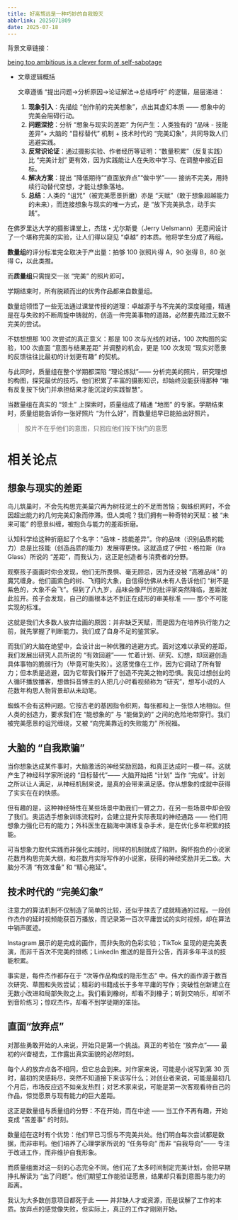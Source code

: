 ```yaml
---
title: 好高骛远是一种巧妙的自我毁灭
abbrlink: 2025071809
date: 2025-07-18
---
```

背景文章链接：

[being too ambitious is a clever form of self-sabotage](https://maalvika.substack.com/p/being-too-ambitious-is-a-clever-form)

- 文章逻辑概括
    
    文章遵循 “提出问题→分析原因→论证解法→总结呼吁” 的逻辑，层层递进：
    
    1. **现象引入**：先描绘 “创作前的完美想象”，点出其虚幻本质 —— 想象中的完美会阻碍行动。
    2. **问题深挖**：分析 “想象与现实的差距” 为何产生：人类独有的 “品味 - 技能差异”+ 大脑的 “目标替代” 机制 + 技术时代的 “完美幻象”，共同导致人们逃避实践。
    3. **反常识论证**：通过摄影实验、作者经历等证明：“数量积累”（反复实践）比 “完美计划” 更有效，因为实践能让人在失败中学习、在调整中接近目标。
    4. **解决方案**：提出 “降低期待”“直面放弃点”“做中学”—— 接纳不完美，用持续行动替代空想，才能让想象落地。
    5. **总结**：人类的 “诅咒”（被完美愿景折磨）亦是 “天赋”（敢于想象超越能力的未来），而连接想象与现实的唯一方式，是 “放下完美执念，动手实践”。

在佛罗里达大学的摄影课堂上，杰瑞・尤尔斯曼（Jerry Uelsmann）无意间设计了一个堪称完美的实验，让人们得以窥见 “卓越” 的本质。他将学生分成了两组。

**数量组**的评分标准完全取决于产出量：拍够 100 张照片得 A，90 张得 B，80 张得 C，以此类推。

而**质量组**只需提交一张 “完美” 的照片即可。

学期结束时，所有脱颖而出的优秀作品都来自数量组。

数量组领悟了一些无法通过课堂传授的道理：卓越源于与不完美的深度碰撞，精通是在与失败的不断周旋中铸就的，创造一件完美事物的道路，必然要先踏过无数不完美的尝试。

不妨想想那 100 次尝试的真正意义：那是 100 次与光线的对话，100 次构图的实验，100 次直面 “意图与结果差距” 并调整的机会，更是 100 次发现 “现实对愿景的反馈往往比最初的计划更有趣” 的契机。

与此同时，质量组在整个学期都深陷 “理论炼狱”—— 分析完美的照片，研究理想的构图，探究最优的技巧。他们积累了丰富的摄影知识，却始终没能获得那种 “唯有反复按下快门并承担结果才能沉淀的实践智慧”。

当数量组在真实的 “领土” 上探索时，质量组成了精通 “地图” 的专家。学期结束时，质量组能告诉你一张好照片 “为什么好”，而数量组早已能拍出好照片。

> 胶片不在乎他们的意图，只回应他们按下快门的意愿
> 

# 相关论点

## **想象与现实的差距**

鸟儿筑巢时，不会先构思完美巢穴再为树枝泥土的不足而苦恼；蜘蛛织网时，不会因超出能力的几何完美幻象而停滞。但人类呢？我们拥有一种奇特的天赋：被 “未来可能” 的愿景纠缠，被抱负与能力的差距折磨。

认知科学给这种折磨起了个名字：“品味 - 技能差异”。你的品味（识别品质的能力）总是比技能（创造品质的能力）发展得更快。这就造成了伊拉・格拉斯（Ira Glass）所说的 “差距”，而我认为，这正是创造者与消费者的分野。

观察孩子画画时你会发现，他们无所畏惧、毫无顾忌，因为还没被 “高雅品味” 的魔咒缠身。他们画紫色的树、飞翔的大象，自信得仿佛从未有人告诉他们 “树不是紫色的，大象不会飞”。但到了八九岁，品味会像严厉的批评家突然降临，差距就此拉开。孩子会发现，自己的画根本达不到正在成形的审美标准 —— 那个不可能实现的标准。

这就是我们大多数人放弃绘画的原因：并非缺乏天赋，而是因为在培养执行能力之前，就先掌握了判断能力。我们成了自身不足的鉴赏家。

而我们的大脑在绝望中，会设计出一种优雅的逃避方式。面对这难以承受的差距，我们发展出研究人员所说的 “有效回避”—— 忙着计划、研究、幻想，却回避创造具体事物的脆弱行为（毕竟可能失败）。这感觉像在工作，因为它调动了所有智力；但本质是逃避，因为它帮我们躲开了创造不完美之物的恐惧。我见过想创业的人循环播放播客，想做抖音博主的人把几小时看视频称为 “研究”，想写小说的人花数年构思人物背景却从未动笔。

蜘蛛不会有这种问题。它按古老的基因指令织网，每张都和上一张惊人地相似。但人类的创造力，要求我们在 “能想象的” 与 “能做到的” 之间的危险地带穿行。我们被完美愿景的诅咒缠绕，又被 “向完美靠近的失败能力” 所祝福。

## **大脑的 “自我欺骗”**

当你想象达成某件事时，大脑激活的神经奖励回路，和真正达成时一模一样。这就产生了神经科学家所说的 “目标替代”—— 大脑开始把 “计划” 当作 “完成”。计划之所以让人满足，从神经机制来说，是真的会带来满足感。你从想象的成就中获得了实实在在的快感。

但有趣的是，这种神经特性在某些场景中助我们一臂之力，在另一些场景中却会毁了我们。奥运选手想象训练流程时，会建立提升实际表现的神经通路 —— 他们用想象力强化已有的能力；外科医生在脑海中演练复杂手术，是在优化多年积累的技能。

可当想象力取代实践而非强化实践时，同样的机制就成了陷阱。胸怀抱负的小说家花数月构思完美大纲，和花数月实际写作的小说家，获得的神经奖励并无二致。大脑分不清 “有效准备” 和 “精心拖延”。

## **技术时代的 “完美幻象”**

注意力的算法机制不仅制造了简单的比较，还似乎抹去了成就精通的过程。一段创作杰作的延时视频能获百万播放，而记录第一百次平庸尝试的实时视频，却在算法中销声匿迹。

Instagram 展示的是完成的画作，而非失败的色彩实验；TikTok 呈现的是完美表演，而非千百次不完美的排练；LinkedIn 推送的是晋升公告，而非多年平淡的技能积累。

事实是，每件杰作都存在于 “次等作品构成的隐形生态” 中。伟大的画作源于数百次研究、草图和失败尝试；精彩的书籍成长于多年平庸的写作；突破性创新建立在无数小改进和局部失败之上。我们看到橡树，却看不到橡子；听到交响乐，却听不到音阶练习；惊叹杰作，却看不到学徒期的笨拙。

## **直面**“放弃点”

对那些勇敢开始的人来说，开始只是第一个挑战。真正的考验在 “放弃点”—— 最初的兴奋褪去，工作露出真实面貌的必然时刻。

每个人的放弃点各不相同，但它总会到来。对作家来说，可能是小说写到第 30 页时，最初的灵感耗尽，突然不知道接下来该写什么；对创业者来说，可能是最初几个月后，市场反应远不如亲友热烈；对艺术家来说，可能是第一次客观看待自己的作品，惊觉愿景与现有能力的巨大差距。

这正是数量组与质量组的分野：不在开始，而在中途 —— 当工作不再有趣，开始变成 “苦差事” 的时刻。

数量组在这时有个优势：他们早已习惯与不完美共处。他们明白每次尝试都是数据，而非审判。他们培养了心理学家所说的 “任务导向” 而非 “自我导向”—— 专注于改进工作，而非维护自我形象。

而质量组面对这一刻的心态完全不同。他们花了太多时间制定完美计划，会把早期挣扎解读为 “出了问题”。他们期望工作能验证愿景，结果却只看到意图与能力的距离。

我认为大多数创意项目都死于此 —— 并非缺人才或资源，而是误解了工作的本质。放弃点的感觉像失败，但实际上，真正的工作才刚刚开始。